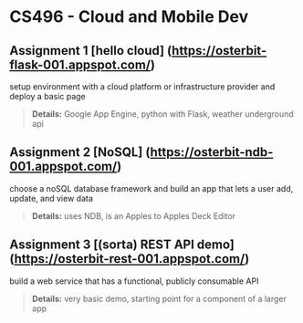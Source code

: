 # CS496 - Cloud and Mobile Dev

Assignment 1 [hello cloud] (https://osterbit-flask-001.appspot.com/)
---
setup environment with a cloud platform or infrastructure provider and deploy a basic page
> **Details:** Google App Engine, python with Flask, weather underground api

Assignment 2 [NoSQL] (https://osterbit-ndb-001.appspot.com/)
---
choose a noSQL database framework and build an app that lets a user add, update, and view data
> **Details:** uses NDB, is an Apples to Apples Deck Editor

Assignment 3 [(sorta) REST API demo] (https://osterbit-rest-001.appspot.com/)
---
build a web service that has a functional, publicly consumable API
> **Details:** very basic demo, starting point for a component of a larger app
